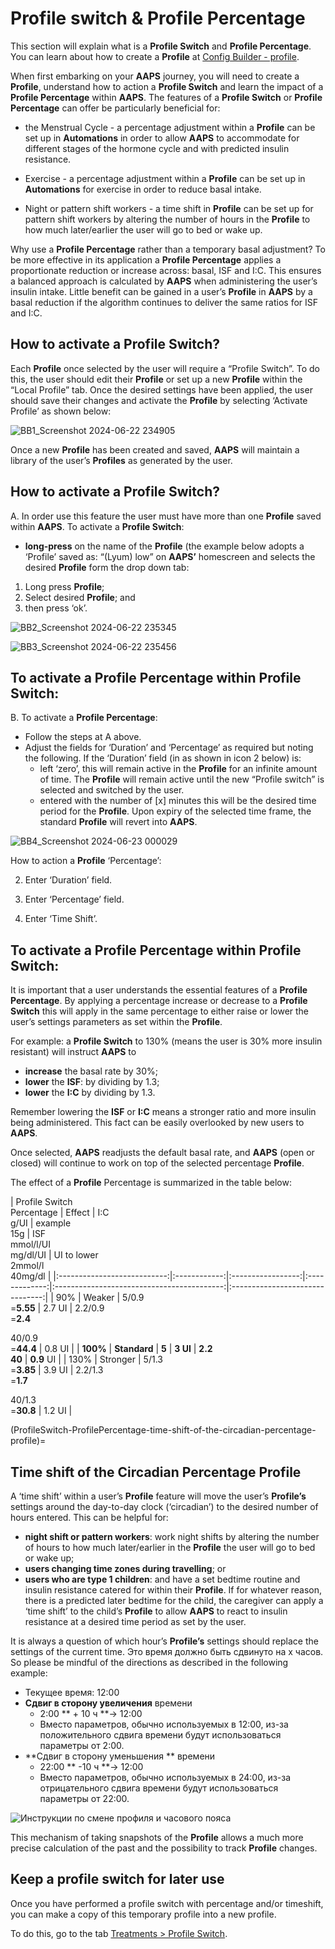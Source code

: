 # Profile switch & Profile Percentage

This section will explain what is a **Profile Switch** and **Profile Percentage**. You can learn about how to create a **Profile** at [Config Builder - profile](#setup-wizard-profile).

When first embarking on your **AAPS** journey, you will need to create a **Profile**, understand how to action a **Profile Switch** and learn the impact of a **Profile Percentage** within **AAPS**. The features of a **Profile Switch** or **Profile Percentage** can offer be particularly beneficial for:

- the Menstrual Cycle - a percentage adjustment within a **Profile** can be set up in **Automations** in order to allow **AAPS** to accommodate for different stages of the hormone cycle and with predicted insulin resistance.

- Exercise - a percentage adjustment within a **Profile** can be set up in **Automations** for exercise in order to reduce basal intake.

- Night or pattern shift workers - a time shift in **Profile** can be set up for pattern shift workers by altering the number of hours in the **Profile** to how much later/earlier the user will go to bed or wake up.

Why use a **Profile Percentage** rather than a temporary basal adjustment? To be more effective in its application a **Profile Percentage** applies a proportionate reduction or increase across: basal, ISF and I:C. This ensures a balanced approach is calculated by **AAPS** when administering the user’s insulin intake. Little benefit can be gained in a user’s **Profile** in **AAPS** by a basal reduction if the algorithm continues to deliver the same ratios for ISF and I:C.

## How to activate a Profile Switch?

Each **Profile** once selected by the user will require a “Profile Switch”. To do this, the user should edit their **Profile** or set up a new **Profile** within the “Local Profile” tab. Once the desired settings have been applied, the user should save their changes and activate the **Profile** by selecting ‘Activate Profile’ as shown below:

![BB1_Screenshot 2024-06-22 234905](../images/ProfileSwitch1.png)

Once a new **Profile** has been created and saved, **AAPS** will maintain a library of the user’s **Profiles** as generated by the user.

## How to activate a Profile Switch?

A. In order use this feature the user must have more than one **Profile** saved within **AAPS**. To activate a **Profile Switch**:

- **long-press** on the name of the **Profile** (the example below adopts a ‘Profile’ saved as: “(Lyum) low” on **AAPS’** homescreen and selects the desired **Profile** form the drop down tab:

1. Long press **Profile**;
2. Select desired **Profile**; and
3. then press ‘ok’.

![BB2_Screenshot 2024-06-22 235345](../images/ProfileSwitch2.png)

![BB3_Screenshot 2024-06-22 235456](../images/ProfileSwitch3.png)

## To activate a Profile Percentage within Profile Switch:

B. To activate a **Profile Percentage**:

- Follow the steps at A above.
- Adjust the fields for ‘Duration’ and ‘Percentage’ as required but noting the following. If the ‘Duration’ field (in as shown in icon 2 below) is: 
    - left ‘zero’, this will remain active in the **Profile** for an infinite amount of time. The **Profile** will remain active until the new “Profile switch” is selected and switched by the user.
    - entered with the number of [x] minutes this will be the desired time period for the **Profile**. Upon expiry of the selected time frame, the standard **Profile** will revert into **AAPS**.

![BB4_Screenshot 2024-06-23 000029](../images/ProfileSwitch4.png)

How to action a **Profile** ‘Percentage’:

2. Enter ‘Duration’ field.

3. Enter ‘Percentage’ field.

4. Enter ‘Time Shift’.

## To activate a Profile Percentage within Profile Switch:

It is important that a user understands the essential features of a **Profile Percentage**. By applying a percentage increase or decrease to a **Profile Switch** this will apply in the same percentage to either raise or lower the user’s settings parameters as set within the **Profile**.

For example: a **Profile Switch** to 130% (means the user is 30% more insulin resistant) will instruct **AAPS** to

- **increase** the basal rate by 30%; 
- **lower** the **ISF**: by dividing by 1.3;
- **lower** the **I:C** by dividing by 1.3.

Remember lowering the **ISF** or **I:C** means a stronger ratio and more insulin being administered. This fact can be easily overlooked by new users to **AAPS**.

Once selected, **AAPS** readjusts the default basal rate, and **AAPS** (open or closed) will continue to work on top of the selected percentage **Profile**.

The effect of a **Profile** Percentage is summarized in the table below:

| Profile Switch  
Percentage |    Effect    |    I:C  
g/UI     | example  
15g |         ISF  
mmol/l/UI  
mg/dl/UI         | UI to lower  
2mmol/l  
40mg/dl |
|:---------------------------:|:------------:|:-----------------:|:-------------:|:------------------------------------------:|:-------------------------------:|
|             90%             |    Weaker    | 5/0.9  
=**5.55** |    2.7 UI     | 2.2/0.9  
=**2.4**  
  
40/0.9  
=**44.4** |             0.8 UI              |
|          **100%**           | **Standard** |       **5**       |   **3 UI**    |                **2.2  
40**                |           **0.9** UI            |
|            130%             |   Stronger   | 5/1.3  
=**3.85** |    3.9 UI     | 2.2/1.3  
=**1.7**  
  
40/1.3  
=**30.8** |             1.2 UI              |

(ProfileSwitch-ProfilePercentage-time-shift-of-the-circadian-percentage-profile)=

## Time shift of the Circadian Percentage Profile

A ‘time shift’ within a user’s **Profile** feature will move the user’s **Profile’s** settings around the day-to-day clock (‘circadian’) to the desired number of hours entered. This can be helpful for:

- **night shift or pattern workers**: work night shifts by altering the number of hours to how much later/earlier in the **Profile** the user will go to bed or wake up; 
- **users changing time zones during travelling**; or
- **users who are type 1 children**: and have a set bedtime routine and insulin resistance catered for within their **Profile**. If for whatever reason, there is a predicted later bedtime for the child, the caregiver can apply a ‘time shift’ to the child’s **Profile** to allow **AAPS** to react to insulin resistance at a desired time period as set by the user.

It is always a question of which hour’s **Profile’s** settings should replace the settings of the current time. Это время должно быть сдвинуто на х часов. So please be mindful of the directions as described in the following example:

- Текущее время: 12:00
- **Сдвиг в сторону увеличения** времени 
    - 2:00 ** + 10 ч **-> 12:00
    - Вместо параметров, обычно используемых в 12:00, из-за положительного сдвига времени будут использоваться параметры от 2:00.
- **Сдвиг в сторону уменьшения ** времени 
    - 22:00 ** -10 ч **-> 12:00
    - Вместо параметров, обычно используемых в 24:00, из-за отрицательного сдвига времени будут использоваться параметры от 22:00.

![Инструкции по смене профиля и часового пояса](../images/ProfileSwitch_PlusMinus2.png)

This mechanism of taking snapshots of the **Profile** allows a much more precise calculation of the past and the possibility to track **Profile** changes.

## Keep a profile switch for later use

Once you have performed a profile switch with percentage and/or timeshift, you can make a copy of this temporary profile into a new profile.

To do this, go to the tab [Treatments > Profile Switch](#your-aaps-profile-clone-profile-switch).